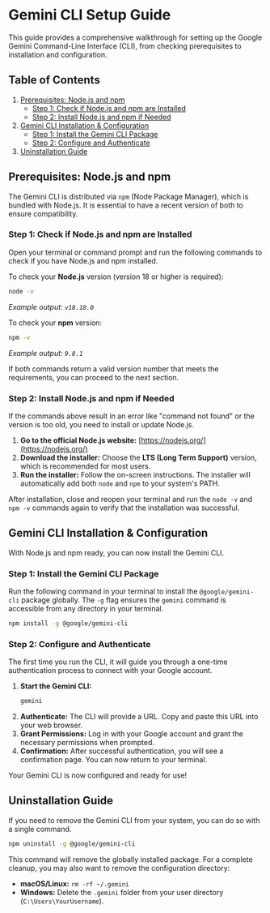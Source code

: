 # Gemini CLI Setup Guide

This guide provides a comprehensive walkthrough for setting up the Google Gemini Command-Line Interface (CLI), from checking prerequisites to installation and configuration.

## Table of Contents
1.  [Prerequisites: Node.js and npm](#prerequisites-nodejs-and-npm)
    * [Step 1: Check if Node.js and npm are Installed](#step-1-check-if-nodejs-and-npm-are-installed)
    * [Step 2: Install Node.js and npm if Needed](#step-2-install-nodejs-and-npm-if-needed)
2.  [Gemini CLI Installation & Configuration](#gemini-cli-installation--configuration)
    * [Step 1: Install the Gemini CLI Package](#step-1-install-the-gemini-cli-package)
    * [Step 2: Configure and Authenticate](#step-2-configure-and-authenticate)
3.  [Uninstallation Guide](#uninstallation-guide)

## Prerequisites: Node.js and npm

The Gemini CLI is distributed via `npm` (Node Package Manager), which is bundled with Node.js. It is essential to have a recent version of both to ensure compatibility.

### Step 1: Check if Node.js and npm are Installed

Open your terminal or command prompt and run the following commands to check if you have Node.js and npm installed.

To check your **Node.js** version (version 18 or higher is required):
```bash
node -v
````

*Example output: `v18.18.0`*

To check your **npm** version:

```bash
npm -v
```

*Example output: `9.8.1`*

If both commands return a valid version number that meets the requirements, you can proceed to the next section.

### Step 2: Install Node.js and npm if Needed

If the commands above result in an error like "command not found" or the version is too old, you need to install or update Node.js.

1.  **Go to the official Node.js website:** [https://nodejs.org/](https://nodejs.org/)
2.  **Download the installer:** Choose the **LTS (Long Term Support)** version, which is recommended for most users.
3.  **Run the installer:** Follow the on-screen instructions. The installer will automatically add both `node` and `npm` to your system's PATH.

After installation, close and reopen your terminal and run the `node -v` and `npm -v` commands again to verify that the installation was successful.

## Gemini CLI Installation & Configuration

With Node.js and npm ready, you can now install the Gemini CLI.

### Step 1: Install the Gemini CLI Package

Run the following command in your terminal to install the `@google/gemini-cli` package globally. The `-g` flag ensures the `gemini` command is accessible from any directory in your terminal.

```bash
npm install -g @google/gemini-cli
```

### Step 2: Configure and Authenticate

The first time you run the CLI, it will guide you through a one-time authentication process to connect with your Google account.

1.  **Start the Gemini CLI:**
    ```bash
    gemini
    ```
2.  **Authenticate:** The CLI will provide a URL. Copy and paste this URL into your web browser.
3.  **Grant Permissions:** Log in with your Google account and grant the necessary permissions when prompted.
4.  **Confirmation:** After successful authentication, you will see a confirmation page. You can now return to your terminal.

Your Gemini CLI is now configured and ready for use\!

## Uninstallation Guide

If you need to remove the Gemini CLI from your system, you can do so with a single command.

```bash
npm uninstall -g @google/gemini-cli
```

This command will remove the globally installed package. For a complete cleanup, you may also want to remove the configuration directory:

  * **macOS/Linux:** `rm -rf ~/.gemini`
  * **Windows:** Delete the `.gemini` folder from your user directory (`C:\Users\YourUsername`).



